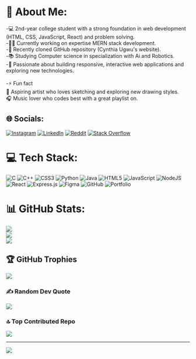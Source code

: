 # 💫 About Me:
-💻 2nd-year college student with a strong foundation in web development (HTML, CSS, JavaScript, React) and problem solving.<br>-👨‍💻 Currently working on expertise MERN stack development.<br>-🔗 Recently cloned GitHub repository (Cynthia Ugwu's website).<br>-📚 Studying Computer science in specialization with Ai and Robotics.<br>-🚀 Passionate about building responsive, interactive web applications and exploring new technologies.<br><br>-⚡ Fun fact<br>       🎨 Aspiring artist who loves sketching and exploring new drawing styles.<br>       🎧 Music lover who codes best with a great playlist on.


## 🌐 Socials:
[![Instagram](https://img.shields.io/badge/Instagram-%23E4405F.svg?logo=Instagram&logoColor=white)](https://instagram.com/raj_.amrit) [![LinkedIn](https://img.shields.io/badge/LinkedIn-%230077B5.svg?logo=linkedin&logoColor=white)](https://linkedin.com/in/amrit-raj-a6b29b28a) [![Reddit](https://img.shields.io/badge/Reddit-%23FF4500.svg?logo=Reddit&logoColor=white)](https://reddit.com/user/Mr_mecko) [![Stack Overflow](https://img.shields.io/badge/-Stackoverflow-FE7A16?logo=stack-overflow&logoColor=white)](https://stackoverflow.com/users/users/24405264/amrit-raj) 

# 💻 Tech Stack:
![C](https://img.shields.io/badge/c-%2300599C.svg?style=plastic&logo=c&logoColor=white) ![C++](https://img.shields.io/badge/c++-%2300599C.svg?style=plastic&logo=c%2B%2B&logoColor=white) ![CSS3](https://img.shields.io/badge/css3-%231572B6.svg?style=plastic&logo=css3&logoColor=white) ![Python](https://img.shields.io/badge/python-3670A0?style=plastic&logo=python&logoColor=ffdd54) ![Java](https://img.shields.io/badge/java-%23ED8B00.svg?style=plastic&logo=openjdk&logoColor=white) ![HTML5](https://img.shields.io/badge/html5-%23E34F26.svg?style=plastic&logo=html5&logoColor=white) ![JavaScript](https://img.shields.io/badge/javascript-%23323330.svg?style=plastic&logo=javascript&logoColor=%23F7DF1E) ![NodeJS](https://img.shields.io/badge/node.js-6DA55F?style=plastic&logo=node.js&logoColor=white) ![React](https://img.shields.io/badge/react-%2320232a.svg?style=plastic&logo=react&logoColor=%2361DAFB) ![Express.js](https://img.shields.io/badge/express.js-%23404d59.svg?style=plastic&logo=express&logoColor=%2361DAFB) ![Figma](https://img.shields.io/badge/figma-%23F24E1E.svg?style=plastic&logo=figma&logoColor=white) ![GitHub](https://img.shields.io/badge/github-%23121011.svg?style=plastic&logo=github&logoColor=white) ![Portfolio](https://img.shields.io/badge/Portfolio-%23000000.svg?style=plastic&logo=firefox&logoColor=#FF7139)
# 📊 GitHub Stats:
![](https://github-readme-stats.vercel.app/api?username=Yes-Amrit&theme=dark&hide_border=false&include_all_commits=true&count_private=true)<br/>
![](https://github-readme-streak-stats.herokuapp.com/?user=Yes-Amrit&theme=dark&hide_border=false)<br/>
![](https://github-readme-stats.vercel.app/api/top-langs/?username=Yes-Amrit&theme=dark&hide_border=false&include_all_commits=true&count_private=true&layout=compact)

## 🏆 GitHub Trophies
![](https://github-profile-trophy.vercel.app/?username=Yes-Amrit&theme=one_dark_pro&no-frame=false&no-bg=false&margin-w=4)

### ✍️ Random Dev Quote
![](https://quotes-github-readme.vercel.app/api?type=vetical&theme=merko)

### 🔝 Top Contributed Repo
![](https://github-contributor-stats.vercel.app/api?username=Yes-Amrit&limit=5&theme=merko&combine_all_yearly_contributions=true)

---
[![](https://visitcount.itsvg.in/api?id=Yes-Amrit&icon=2&color=13)](https://visitcount.itsvg.in)

<!-- Proudly created with GPRM ( https://gprm.itsvg.in ) -->
